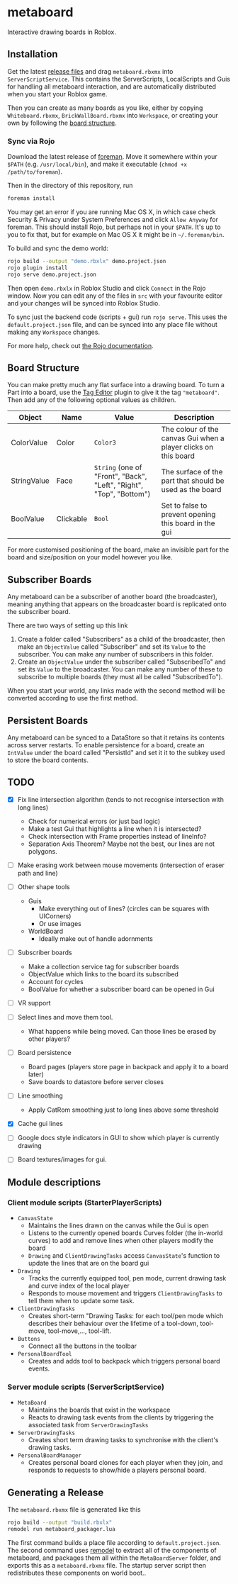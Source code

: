 # metaboard

Interactive drawing boards in Roblox.

## Installation

Get the latest [release files](https://github.com/metauni/metaboard/releases)
and drag `metaboard.rbxmx` into `ServerScriptService`. This contains
the ServerScripts, LocalScripts and Guis for handling all metaboard interaction,
and are automatically distributed when you start your Roblox game.

Then you can create as many boards as you like, either by copying `Whiteboard.rbxmx`,
`BrickWallBoard.rbxmx` into `Workspace`, or creating your own by following the
[board structure](##-board-structure).

### Sync via Rojo

Download the latest release of [foreman](https://github.com/Roblox/foreman).
Move it somewhere within your `$PATH` (e.g. `/usr/local/bin`), and make it executable (`chmod +x /path/to/foreman`).

Then in the directory of this repository,
run
```bash
foreman install
```
You may get an error if you are running Mac OS X, in which case check Security & Privacy under System Preferences and click `Allow Anyway` for foreman. This should install Rojo, but perhaps not in your `$PATH`. It's up to you to fix that, but for example on Mac OS X it might be in `~/.foreman/bin`.

To build and sync the demo world:
```bash
rojo build --output "demo.rbxlx" demo.project.json
rojo plugin install
rojo serve demo.project.json
```
Then open `demo.rbxlx` in Roblox Studio and click `Connect` in the Rojo window.
Now you can edit any of the files in `src` with your favourite editor and your
changes will be synced into Roblox Studio.

To sync just the backend code (scripts + gui) run `rojo serve`.
This uses the `default.project.json` file, and can be synced into any
place file without making any `Workspace` changes.

For more help, check out [the Rojo documentation](https://rojo.space/docs).

## Board Structure

You can make pretty much any flat surface into a drawing board.
To turn a Part into a board, use the [Tag Editor](https://devforum.roblox.com/t/tag-editor-plugin/101465)
plugin to give it the tag `"metaboard"`. Then add any of the following optional
values as children.

| Object      | Name        | Value | Description |
| ----------- | ----------- | ----------- | ----- |
| ColorValue  | Color       | `Color3`| The colour of the canvas Gui when a player clicks on this board |
| StringValue | Face        | `String` (one of "Front", "Back", "Left", "Right", "Top", "Bottom") | The surface of the part that should be used as the board |
| BoolValue   | Clickable   | `Bool` | Set to false to prevent opening this board in the gui |

For more customised positioning of the board, make an invisible part for the board and size/position on your model however you like.

## Subscriber Boards

Any metaboard can be a subscriber of another board (the broadcaster), meaning anything that appears on the broadcaster board is replicated onto the subscriber board.

There are two ways of setting up this link
1. Create a folder called "Subscribers" as a child of the broadcaster, then make an `ObjectValue` called "Subscriber" and set its `Value` to the subscriber. You can make any number of subscribers in this folder.
2. Create an `ObjectValue` under the subscriber called "SubscribedTo" and set its `Value` to the broadcaster.
	You can make any number of these to subscribe to multiple boards (they must all be called "SubscribedTo").

When you start your world, any links made with the second method will be converted according to use the first method.

## Persistent Boards

Any metaboard can be synced to a DataStore so that it retains its contents across server restarts. To enable persistence for a board, create an `IntValue` under the board called "PersistId" and set it it to the subkey used to store the board contents.

## TODO
- [x] Fix line intersection algorithm (tends to not recognise intersection with long lines)
	- Check for numerical errors (or just bad logic)
	- Make a test Gui that highlights a line when it is intersected?
	- Check intersection with Frame properties instead of lineInfo?
	- Separation Axis Theorem? Maybe not the best, our lines are not polygons.

- [ ] Make erasing work between mouse movements (intersection of eraser path and line)

- [ ] Other shape tools
	- Guis
		- Make everything out of lines? (circles can be squares with UICorners)
		- Or use images
	- WorldBoard
		- Ideally make out of handle adornments

- [ ] Subscriber boards
	- Make a collection service tag for subscriber boards
	- ObjectValue which links to the board its subscribed
	- Account for cycles
	- BoolValue for whether a subscriber board can be opened in Gui

- [ ] VR support

- [ ] Select lines and move them tool.
	- What happens while being moved. Can those lines be erased by other players?

- [ ] Board persistence
	- Board pages (players store page in backpack and apply it to a board later)
	- Save boards to datastore before server closes

- [ ] Line smoothing
	- Apply CatRom smoothing just to long lines above some threshold

- [x] Cache gui lines

- [ ] Google docs style indicators in GUI to show which player is currently drawing

- [ ] Board textures/images for gui.

## Module descriptions

### Client module scripts (StarterPlayerScripts)
- `CanvasState`
	- Maintains the lines drawn on the canvas while the Gui is open
	- Listens to the currently opened boards Curves folder (the in-world curves)
		to add and remove lines when other players modify the board
	- `Drawing` and `ClientDrawingTasks` access `CanvasState`'s function to update
		the lines that are on the board gui
- `Drawing`
	- Tracks the currently equipped tool, pen mode, current drawing task and curve index of the local player
	- Responds to mouse movement and triggers `ClientDrawingTasks` to tell them when to update some task.
- `ClientDrawingTasks`
	- Creates short-term "Drawing Tasks: for each tool/pen mode which describes their behaviour
		over the lifetime of a tool-down, tool-move, tool-move,..., tool-lift.
- `Buttons`
	- Connect all the buttons in the toolbar
- `PersonalBoardTool`
	- Creates and adds tool to backpack which triggers personal board events.

### Server module scripts (ServerScriptService)
- `MetaBoard`
	- Maintains the boards that exist in the workspace
	- Reacts to drawing task events from the clients by triggering the associated task
		from `ServerDrawingTasks`
- `ServerDrawingTasks`
	- Creates short term drawing tasks to synchronise with the client's drawing tasks.
- `PersonalBoardManager`
	- Creates personal board clones for each player when they join, and responds to
		requests to show/hide a players personal board.

## Generating a Release

The `metaboard.rbxmx` file is generated like this
```bash
rojo build --output "build.rbxlx"
remodel run metaboard_packager.lua
```

The first command builds a place file according to `default.project.json`.
The second command uses [remodel](https://github.com/rojo-rbx/remodel) to extract all of the components of metaboard,
and packages them all within the `MetaBoardServer` folder, and exports this 
as a `metaboard.rbxmx` file. The startup server script then redistributes these
components on world boot..
